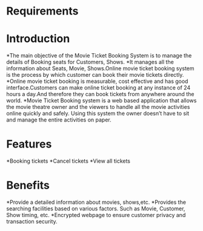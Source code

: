 # Requirements
# Introduction
*The main objective of the Movie Ticket Booking System is to manage the details of Booking seats for Customers, Shows.
*It manages all the information about Seats, Movie, Shows.Online movie ticket booking system is the process by which customer can book their movie tickets directly.
*Online movie ticket booking is measurable, cost effective and has good interface.Customers can make online ticket booking at any instance of 24 hours a day.And therefore they can book tickets from anywhere around the world.
*Movie Ticket Booking system is a web based application that allows the movie theatre owner and the viewers to handle all the movie activities online quickly and safely. Using this system the owner doesn’t have to sit and manage the entire activities on paper.
# Features
*Booking tickets
*Cancel tickets
*View all tickets
# Benefits
*Provide a detailed information about movies, shows,etc.
*Provides the searching facilities based on various factors. Such as Movie, Customer, Show timing, etc.
*Encrypted webpage to ensure customer privacy and transaction security.


 
 
